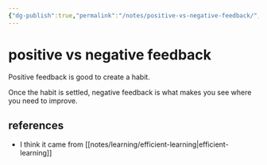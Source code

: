 ```yaml
---
{"dg-publish":true,"permalink":"/notes/positive-vs-negative-feedback/","dgHomeLink":true,"dgPassFrontmatter":false}
---
```


# positive vs negative feedback

Positive feedback is good to create a habit.

Once the habit is settled, negative feedback is what makes you see where you need to improve.


## references

- I think it came from [[notes/learning/efficient-learning|efficient-learning]]